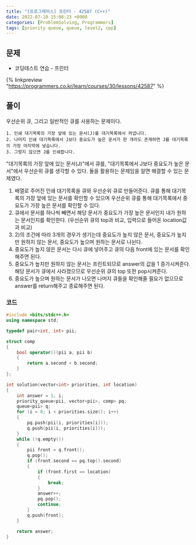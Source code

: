 ```yaml
---
title: "[프로그래머스] 프린터 - 42587 (C++)"
date: 2022-07-10 15:08:23 +0900
categories: [ProblemSolving, Programmers]
tags: [priority queue, queue, level2, cpp]
---
```


## 문제

- 코딩테스트 연습 - 프린터

{% linkpreview "https://programmers.co.kr/learn/courses/30/lessons/42587" %}

## 풀이

우선순위 큐, 그리고 일반적인 큐를 사용하는 문제이다.

```
1. 인쇄 대기목록의 가장 앞에 있는 문서(J)를 대기목록에서 꺼냅니다.
2. 나머지 인쇄 대기목록에서 J보다 중요도가 높은 문서가 한 개라도 존재하면 J를 대기목록의 가장 마지막에 넣습니다.
3. 그렇지 않으면 J를 인쇄합니다.
```

"대기목록의 가장 앞에 있는 문서(J)"에서 큐를, "대기목록에서 J보다 중요도가 높은 문서"에서 우선순위 큐를 생각할 수 있다. 둘을 활용하는 문제임을 알면 해결할 수 있는 문제였다.

1. 배열로 주어진 인쇄 대기목록을 큐와 우선순위 큐로 만들어준다.
   큐를 통해 대기목록의 가장 앞에 있는 문서를 확인할 수 있으며 우선순위 큐를 통해 대기목록에서 중요도가 가장 높은 문서를 확인할 수 있다.
2. 큐에서 문서를 하나씩 빼면서 해당 문서가 중요도가 가장 높은 문서인지 내가 원하는 문서인지를 확인한다. (우선순위 큐의 top과 비교, 입력으로 들어온 location값과 비교)
3. 2)의 조건에 따라 3개의 경우가 생기는데 중요도가 높지 않은 문서, 중요도가 높지만 원하지 않는 문서, 중요도가 높으며 원하는 문서로 나뉜다.
4. 중요도가 높지 않은 문서는 다시 큐에 넣어주고 큐의 다음 front에 있는 문서를 확인해주면 된다.
5. 중요도가 높지만 원하지 않는 문서는 프린트되므로 answer의 값을 1 증가시켜준다. 해당 문서가 큐에서 사라졌으므로 우선순위 큐의 top 또한 pop시켜준다.
6. 중요도가 높으며 원하는 문서가 나오면 나머지 큐들을 확인해줄 필요가 없으므로 answer를 return해주고 종료해주면 된다.

### 코드

```cpp
#include <bits/stdc++.h>
using namespace std;

typedef pair<int, int> pii;

struct comp
{
    bool operator()(pii a, pii b)
    {
        return a.second < b.second;
    }
};

int solution(vector<int> priorities, int location)
{
    int answer = 1, i;
    priority_queue<pii, vector<pii>, comp> pq;
    queue<pii> q;
    for (i = 0; i < priorities.size(); i++)
    {
        pq.push(pii(i, priorities[i]));
        q.push(pii(i, priorities[i]));
    }
    while (!q.empty())
    {
        pii front = q.front();
        q.pop();
        if (front.second == pq.top().second)
        {
            if (front.first == location)
            {
                break;
            }
            answer++;
            pq.pop();
            continue;
        }
        q.push(front);
    }

    return answer;
}
```
